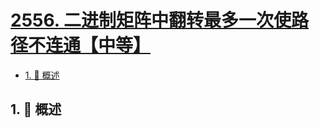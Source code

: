 # [2556. 二进制矩阵中翻转最多一次使路径不连通【中等】](https://github.com/tnotesjs/TNotes.leetcode/tree/main/notes/2556.%20%E4%BA%8C%E8%BF%9B%E5%88%B6%E7%9F%A9%E9%98%B5%E4%B8%AD%E7%BF%BB%E8%BD%AC%E6%9C%80%E5%A4%9A%E4%B8%80%E6%AC%A1%E4%BD%BF%E8%B7%AF%E5%BE%84%E4%B8%8D%E8%BF%9E%E9%80%9A%E3%80%90%E4%B8%AD%E7%AD%89%E3%80%91)

<!-- region:toc -->

- [1. 📝 概述](#1--概述)

<!-- endregion:toc -->

## 1. 📝 概述
